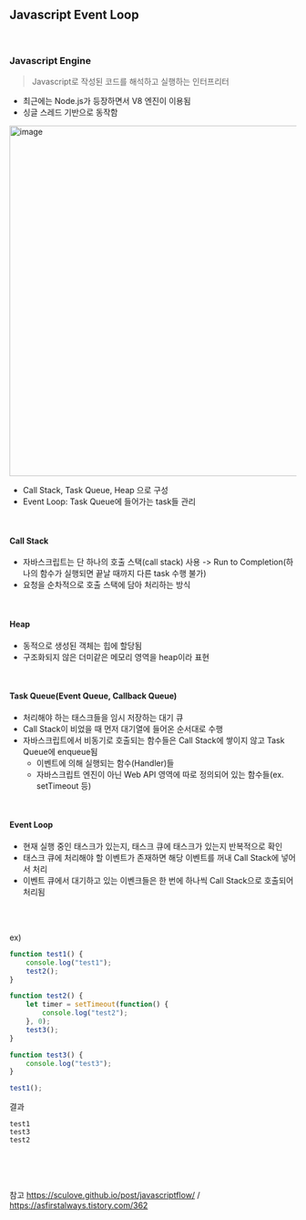 ## Javascript Event Loop

<br>

### Javascript Engine
> Javascript로 작성된 코드를 해석하고 실행하는 인터프리터
- 최근에는 Node.js가 등장하면서 V8 엔진이 이용됨
- 싱글 스레드 기반으로 동작함

<img width="615" alt="image" src="https://user-images.githubusercontent.com/66426083/166441969-e120cf5f-3281-44ef-8260-4e6a1836a2c6.png">

- Call Stack, Task Queue, Heap 으로 구성
- Event Loop: Task Queue에 들어가는 task들 관리

<br>

#### Call Stack
- 자바스크립트는 단 하나의 호출 스택(call stack) 사용 -> Run to Completion(하나의 함수가 실행되면 끝날 때까지 다른 task 수행 불가)
- 요청을 순차적으로 호출 스택에 담아 처리하는 방식

<br>

#### Heap
- 동적으로 생성된 객체는 힙에 할당됨
- 구조화되지 않은 더미같은 메모리 영역을 heap이라 표현

<br>

#### Task Queue(Event Queue, Callback Queue)
- 처리해야 하는 태스크들을 임시 저장하는 대기 큐
- Call Stack이 비었을 때 먼저 대기열에 들어온 순서대로 수행
- 자바스크립트에서 비동기로 호출되는 함수들은 Call Stack에 쌓이지 않고 Task Queue에 enqueue됨
  - 이벤트에 의해 실행되는 함수(Handler)들
  - 자바스크립트 엔진이 아닌 Web API 영역에 따로 정의되어 있는 함수들(ex. setTimeout 등)

<br>

#### Event Loop
- 현재 실행 중인 태스크가 있는지, 태스크 큐에 태스크가 있는지 반복적으로 확인
- 태스크 큐에 처리해야 할 이벤트가 존재하면 해당 이벤트를 꺼내 Call Stack에 넣어서 처리
- 이벤트 큐에서 대기하고 있는 이벤크들은 한 번에 하나씩 Call Stack으로 호출되어 처리됨

<br>
<br>

ex)
```javascript
function test1() {
    console.log("test1");
    test2();
}

function test2() {
    let timer = setTimeout(function() {
        console.log("test2");
    }, 0);
    test3();
}

function test3() {
    console.log("test3");
}

test1();
```

결과
```
test1
test3
test2
```

<br>
<br>
<br>

참고 https://sculove.github.io/post/javascriptflow/ / https://asfirstalways.tistory.com/362

